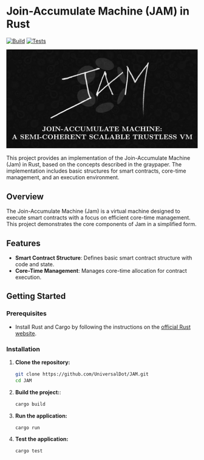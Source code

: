 # Join-Accumulate Machine (JAM) in Rust

[![Build](https://github.com/UniversalDot/JAM/actions/workflows/build.yml/badge.svg)](https://github.com/UniversalDot/JAM/actions/workflows/build.yml)
[![Tests](https://github.com/UniversalDot/JAM/actions/workflows/tests.yml/badge.svg)](https://github.com/UniversalDot/JAM/actions/workflows/tests.yml)

![JAM Logo](docs/images/Jam.png)


This project provides an implementation of the Join-Accumulate Machine (Jam) in Rust, based on the concepts described in the graypaper. The implementation includes basic structures for smart contracts, core-time management, and an execution environment.

## Overview

The Join-Accumulate Machine (Jam) is a virtual machine designed to execute smart contracts with a focus on efficient core-time management. This project demonstrates the core components of Jam in a simplified form.

## Features

- **Smart Contract Structure**: Defines basic smart contract structure with code and state.
- **Core-Time Management**: Manages core-time allocation for contract execution.


## Getting Started

### Prerequisites

- Install Rust and Cargo by following the instructions on the [official Rust website](https://www.rust-lang.org/tools/install).

### Installation

1. **Clone the repository:**

    ```bash
    git clone https://github.com/UniversalDot/JAM.git
    cd JAM
    ```

2. **Build the project:**:
    
    ```sh
    cargo build
    ```

3. **Run the application:**

    ```bash
    cargo run
    ```

4. **Test the application:**

    ```bash
    cargo test
    ```

